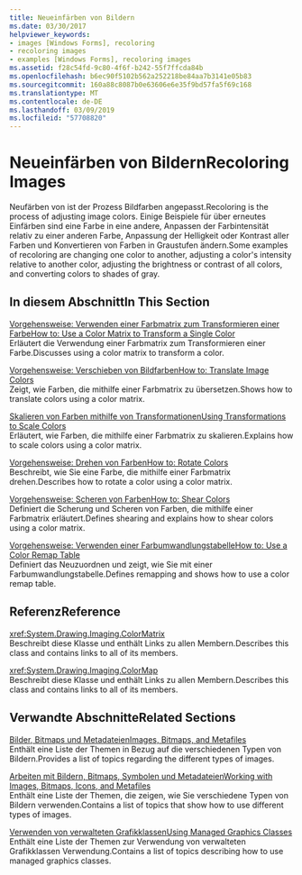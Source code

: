 ```yaml
---
title: Neueinfärben von Bildern
ms.date: 03/30/2017
helpviewer_keywords:
- images [Windows Forms], recoloring
- recoloring images
- examples [Windows Forms], recoloring images
ms.assetid: f28c54fd-9c80-4f6f-b242-55f7ffcda84b
ms.openlocfilehash: b6ec90f5102b562a252218be84aa7b3141e05b83
ms.sourcegitcommit: 160a88c8087b0e63606e6e35f9bd57fa5f69c168
ms.translationtype: MT
ms.contentlocale: de-DE
ms.lasthandoff: 03/09/2019
ms.locfileid: "57708820"
---
```

# <a name="recoloring-images"></a><span data-ttu-id="057e7-102">Neueinfärben von Bildern</span><span class="sxs-lookup"><span data-stu-id="057e7-102">Recoloring Images</span></span>
<span data-ttu-id="057e7-103">Neufärben von ist der Prozess Bildfarben angepasst.</span><span class="sxs-lookup"><span data-stu-id="057e7-103">Recoloring is the process of adjusting image colors.</span></span> <span data-ttu-id="057e7-104">Einige Beispiele für über erneutes Einfärben sind eine Farbe in eine andere, Anpassen der Farbintensität relativ zu einer anderen Farbe, Anpassung der Helligkeit oder Kontrast aller Farben und Konvertieren von Farben in Graustufen ändern.</span><span class="sxs-lookup"><span data-stu-id="057e7-104">Some examples of recoloring are changing one color to another, adjusting a color's intensity relative to another color, adjusting the brightness or contrast of all colors, and converting colors to shades of gray.</span></span>  
  
## <a name="in-this-section"></a><span data-ttu-id="057e7-105">In diesem Abschnitt</span><span class="sxs-lookup"><span data-stu-id="057e7-105">In This Section</span></span>  
 [<span data-ttu-id="057e7-106">Vorgehensweise: Verwenden einer Farbmatrix zum Transformieren einer Farbe</span><span class="sxs-lookup"><span data-stu-id="057e7-106">How to: Use a Color Matrix to Transform a Single Color</span></span>](how-to-use-a-color-matrix-to-transform-a-single-color.md)  
 <span data-ttu-id="057e7-107">Erläutert die Verwendung einer Farbmatrix zum Transformieren einer Farbe.</span><span class="sxs-lookup"><span data-stu-id="057e7-107">Discusses using a color matrix to transform a color.</span></span>  
  
 [<span data-ttu-id="057e7-108">Vorgehensweise: Verschieben von Bildfarben</span><span class="sxs-lookup"><span data-stu-id="057e7-108">How to: Translate Image Colors</span></span>](how-to-translate-image-colors.md)  
 <span data-ttu-id="057e7-109">Zeigt, wie Farben, die mithilfe einer Farbmatrix zu übersetzen.</span><span class="sxs-lookup"><span data-stu-id="057e7-109">Shows how to translate colors using a color matrix.</span></span>  
  
 [<span data-ttu-id="057e7-110">Skalieren von Farben mithilfe von Transformationen</span><span class="sxs-lookup"><span data-stu-id="057e7-110">Using Transformations to Scale Colors</span></span>](using-transformations-to-scale-colors.md)  
 <span data-ttu-id="057e7-111">Erläutert, wie Farben, die mithilfe einer Farbmatrix zu skalieren.</span><span class="sxs-lookup"><span data-stu-id="057e7-111">Explains how to scale colors using a color matrix.</span></span>  
  
 [<span data-ttu-id="057e7-112">Vorgehensweise: Drehen von Farben</span><span class="sxs-lookup"><span data-stu-id="057e7-112">How to: Rotate Colors</span></span>](how-to-rotate-colors.md)  
 <span data-ttu-id="057e7-113">Beschreibt, wie Sie eine Farbe, die mithilfe einer Farbmatrix drehen.</span><span class="sxs-lookup"><span data-stu-id="057e7-113">Describes how to rotate a color using a color matrix.</span></span>  
  
 [<span data-ttu-id="057e7-114">Vorgehensweise: Scheren von Farben</span><span class="sxs-lookup"><span data-stu-id="057e7-114">How to: Shear Colors</span></span>](how-to-shear-colors.md)  
 <span data-ttu-id="057e7-115">Definiert die Scherung und Scheren von Farben, die mithilfe einer Farbmatrix erläutert.</span><span class="sxs-lookup"><span data-stu-id="057e7-115">Defines shearing and explains how to shear colors using a color matrix.</span></span>  
  
 [<span data-ttu-id="057e7-116">Vorgehensweise: Verwenden einer Farbumwandlungstabelle</span><span class="sxs-lookup"><span data-stu-id="057e7-116">How to: Use a Color Remap Table</span></span>](how-to-use-a-color-remap-table.md)  
 <span data-ttu-id="057e7-117">Definiert das Neuzuordnen und zeigt, wie Sie mit einer Farbumwandlungstabelle.</span><span class="sxs-lookup"><span data-stu-id="057e7-117">Defines remapping and shows how to use a color remap table.</span></span>  
  
## <a name="reference"></a><span data-ttu-id="057e7-118">Referenz</span><span class="sxs-lookup"><span data-stu-id="057e7-118">Reference</span></span>  
 <xref:System.Drawing.Imaging.ColorMatrix>  
 <span data-ttu-id="057e7-119">Beschreibt diese Klasse und enthält Links zu allen Membern.</span><span class="sxs-lookup"><span data-stu-id="057e7-119">Describes this class and contains links to all of its members.</span></span>  
  
 <xref:System.Drawing.Imaging.ColorMap>  
 <span data-ttu-id="057e7-120">Beschreibt diese Klasse und enthält Links zu allen Membern.</span><span class="sxs-lookup"><span data-stu-id="057e7-120">Describes this class and contains links to all of its members.</span></span>  
  
## <a name="related-sections"></a><span data-ttu-id="057e7-121">Verwandte Abschnitte</span><span class="sxs-lookup"><span data-stu-id="057e7-121">Related Sections</span></span>  
 [<span data-ttu-id="057e7-122">Bilder, Bitmaps und Metadateien</span><span class="sxs-lookup"><span data-stu-id="057e7-122">Images, Bitmaps, and Metafiles</span></span>](images-bitmaps-and-metafiles.md)  
 <span data-ttu-id="057e7-123">Enthält eine Liste der Themen in Bezug auf die verschiedenen Typen von Bildern.</span><span class="sxs-lookup"><span data-stu-id="057e7-123">Provides a list of topics regarding the different types of images.</span></span>  
  
 [<span data-ttu-id="057e7-124">Arbeiten mit Bildern, Bitmaps, Symbolen und Metadateien</span><span class="sxs-lookup"><span data-stu-id="057e7-124">Working with Images, Bitmaps, Icons, and Metafiles</span></span>](working-with-images-bitmaps-icons-and-metafiles.md)  
 <span data-ttu-id="057e7-125">Enthält eine Liste der Themen, die zeigen, wie Sie verschiedene Typen von Bildern verwenden.</span><span class="sxs-lookup"><span data-stu-id="057e7-125">Contains a list of topics that show how to use different types of images.</span></span>  
  
 [<span data-ttu-id="057e7-126">Verwenden von verwalteten Grafikklassen</span><span class="sxs-lookup"><span data-stu-id="057e7-126">Using Managed Graphics Classes</span></span>](using-managed-graphics-classes.md)  
 <span data-ttu-id="057e7-127">Enthält eine Liste der Themen zur Verwendung von verwalteten Grafikklassen Verwendung.</span><span class="sxs-lookup"><span data-stu-id="057e7-127">Contains a list of topics describing how to use managed graphics classes.</span></span>

